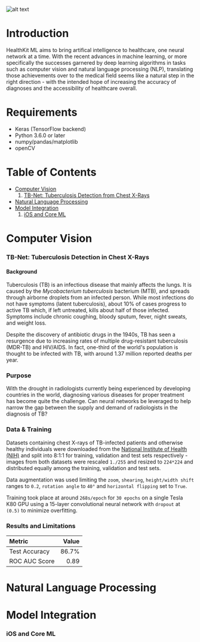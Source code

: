 ![alt text](https://github.com/cyrilzakka/HealthKit-ML/blob/master/banner.png)

# Introduction
HealthKit ML aims to bring artifical intelligence to healthcare, one neural network at a time. With the recent advances in machine learning, or more specifically the successes garnered by deep learning algorithms in tasks such as computer vision and natural language processing (NLP), translating those achievements over to the medical field seems like a natural step in the right direction - with the intended hope of increasing the accuracy of diagnoses and the accessibility of healthcare overall. 

# Requirements
- Keras (TensorFlow backend)
- Python 3.6.0 or later
- numpy/pandas/matplotlib
- openCV

# Table of Contents
- [Computer Vision](#computer-vision)
  1. [TB-Net: Tuberculosis Detection from Chest X-Rays](#tb-net-tuberculosis-detection-in-chest-x-rays)
- [Natural Language Processing](#natural-language-processing)
- [Model Integration](#model-integration)
  1. [iOS and Core ML](#ios-and-core-ml)

# Computer Vision
### TB-Net: Tuberculosis Detection in Chest X-Rays 
#### Background
Tuberculosis (TB) is an infectious disease that mainly affects the lungs. It is caused by the _Mycobacterium tuberculosis_  bacterium (MTB), and spreads through airborne droplets from an infected person. While most infections do not have symptoms (latent tuberculosis), about 10% of cases progress to active TB which, if left untreated, kills about half of those infected. Symptoms include chronic coughing, bloody sputum, fever, night sweats, and weight loss.

Despite the discovery of antibiotic drugs in the 1940s, TB has seen a resurgence due to increasing rates of multiple drug-resistant tuberculosis (MDR-TB) and HIV/AIDS. In fact, one-third of the world's population is thought to be infected with TB, with around 1.37 million reported deaths per year.

### Purpose
With the drought in radiologists currently being experienced by developing countries in the world, diagnosing various diseases for proper treatment has become quite the challenge. Can neural networks be leveraged to help narrow the gap between the supply and demand of radiologists in the diagnosis of TB?

### Data & Training
Datasets containing chest X-rays of TB-infected patients and otherwise healthy individuals were downloaded from the [National Institute of Health (NIH)](https://ceb.nlm.nih.gov/repositories/tuberculosis-chest-x-ray-image-data-sets/) and split into 8:1:1 for training, validation and test sets respectively - images from both datasets were rescaled `1./255` and resized to `224*224` and distributed equally among the training, validation and test sets.

Data augmentation was used limiting the `zoom`, `shearing`, `height/width shift` ranges to `0.2`, `rotation angle` to `40°` and `horizontal flipping` set to `True`.

Training took place at around `268s/epoch` for `30 epochs` on a single Tesla K80 GPU using a 15-layer convolutional neural network with `dropout` at  `(0.5)` to minimize overfitting.

### Results and Limitations
| Metric        | Value         |
|:--------------|--------------:|
| Test Accuracy |    86.7%      |
| ROC AUC Score |     0.89      |

# Natural Language Processing
# Model Integration
### iOS and Core ML 
